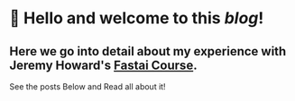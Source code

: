 # :wave: Hello and welcome to this *blog*!
## Here we go into detail about my experience with Jeremy Howard's [Fastai Course](https://course.fast.ai/).
See the posts Below and Read all about it!

